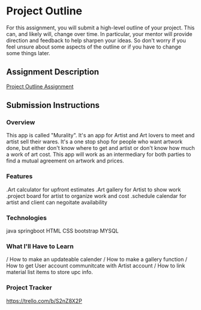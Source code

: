 # Project Outline
For this assignment, you will submit a high-level outline of your project. This can, and likely will, change over time. In particular, your mentor will provide direction and feedback to help sharpen your ideas. So don't worry if you feel unsure about some aspects of the outline or if you have to change some things later.

## Assignment Description
[Project Outline Assignment](https://education.launchcode.org/liftoff/modules/assignments/project-outline)

## Submission Instructions

### Overview
This app is called "Murality". It's an app for Artist and Art lovers to meet and artist sell their wares. It's a one stop shop for people who want artwork done, but either don't know where to get and artist or don't know how much a work of art cost. This app will work as an intermediary for both parties to find a mutual agreement on artwork and prices. 

### Features
.Art calculator for upfront estimates 
.Art gallery for Artist to show work
.project board for artist to organize work and cost
.schedule calendar for artist and client can negoitate availability


### Technologies
java
springboot 
HTML
CSS
bootstrap 
MYSQL

### What I'll Have to Learn
/ How to make an updateable calender
/ How to make a gallery function
/ How to get User account communitcate with Artist account
/ How to link material list items to store upc info. 


### Project Tracker
https://trello.com/b/S2nZ8X2P
